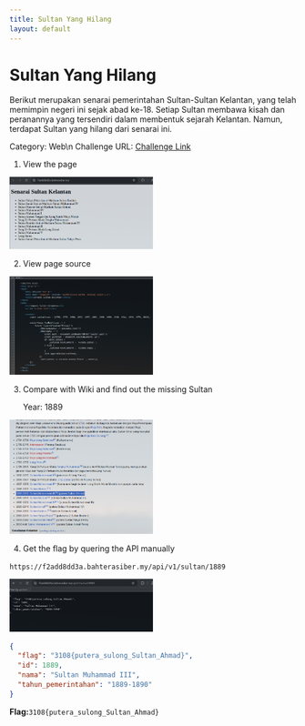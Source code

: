 ```yaml
---
title: Sultan Yang Hilang
layout: default
---
```


# Sultan Yang Hilang 

Berikut merupakan senarai pemerintahan Sultan-Sultan Kelantan, yang telah memimpin negeri ini sejak abad ke-18. Setiap Sultan membawa kisah dan peranannya yang tersendiri dalam membentuk sejarah Kelantan. Namun, terdapat Sultan yang hilang dari senarai ini.

Category: Web\n
Challenge URL: [Challenge Link](https://f2add8dd3a.bahterasiber.my/)

1. View the page

<a href="step1.png">
    <img src="step1.png" alt="step1" style="width: 50%; height: 50%;">
</a>




2. View page source

<a href="step2.png">
    <img src="step2.png" alt="step2" style="width: 50%; height: 50%;">
</a>



3. Compare with Wiki and find out the missing Sultan

    Year: 1889

<a href="step3.png">
    <img src="step3.png" alt="step3" style="width: 50%; height: 50%;">
</a>


4. Get the flag by quering the API manually

`https://f2add8dd3a.bahterasiber.my/api/v1/sultan/1889`


<a href="step4.png">
    <img src="step4.png" alt="step4" style="width: 50%; height: 50%;">
</a>

```json
{
  "flag": "3108{putera_sulong_Sultan_Ahmad}", 
  "id": 1889, 
  "nama": "Sultan Muhammad III", 
  "tahun_pemerintahan": "1889-1890"
}
```


**Flag:**`3108{putera_sulong_Sultan_Ahmad}`



